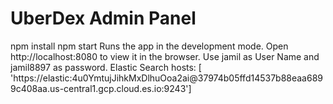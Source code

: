 <h1>UberDex Admin Panel</h1>
npm install 
npm start Runs the app in the development mode. 
Open http://localhost:8080 to view it in the browser.
Use jamil as User Name and jamil8897 as password.
Elastic Search 
   hosts: [ 'https://elastic:4u0YmtujJihkMxDlhuOoa2ai@37974b05ffd14537b88eaa6899c408aa.us-central1.gcp.cloud.es.io:9243']
  
   


